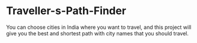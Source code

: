 # Traveller-s-Path-Finder
You can choose cities in India where you want to travel, and this project will give you the best and shortest path with city names that you should travel.
